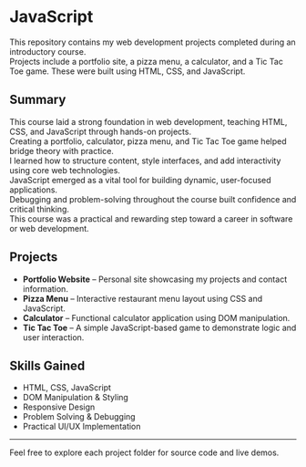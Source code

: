 # JavaScript


This repository contains my web development projects completed during an introductory course.  
Projects include a portfolio site, a pizza menu, a calculator, and a Tic Tac Toe game. These were built using HTML, CSS, and JavaScript.

## Summary

This course laid a strong foundation in web development, teaching HTML, CSS, and JavaScript through hands-on projects.  
Creating a portfolio, calculator, pizza menu, and Tic Tac Toe game helped bridge theory with practice.  
I learned how to structure content, style interfaces, and add interactivity using core web technologies.  
JavaScript emerged as a vital tool for building dynamic, user-focused applications.  
Debugging and problem-solving throughout the course built confidence and critical thinking.  
This course was a practical and rewarding step toward a career in software or web development.

## Projects

- **Portfolio Website** – Personal site showcasing my projects and contact information.  
- **Pizza Menu** – Interactive restaurant menu layout using CSS and JavaScript.  
- **Calculator** – Functional calculator application using DOM manipulation.  
- **Tic Tac Toe** – A simple JavaScript-based game to demonstrate logic and user interaction.

## Skills Gained

- HTML, CSS, JavaScript  
- DOM Manipulation & Styling  
- Responsive Design  
- Problem Solving & Debugging  
- Practical UI/UX Implementation

---

Feel free to explore each project folder for source code and live demos.

